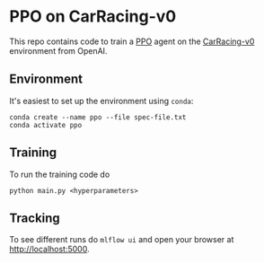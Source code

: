 # PPO on CarRacing-v0
This repo contains code to train a [PPO](https://arxiv.org/abs/1707.06347) agent on the [CarRacing-v0](https://gym.openai.com/envs/CarRacing-v0/) environment from OpenAI.

## Environment
It's easiest to set up the environment using `conda`:
```
conda create --name ppo --file spec-file.txt
conda activate ppo
```
## Training
To run the training code do
```
python main.py <hyperparameters>
```
## Tracking
To see different runs do `mlflow ui` and open your browser at [http://localhost:5000](http://localhost:5000).